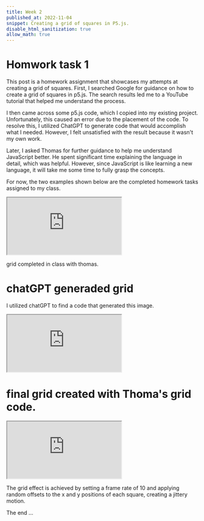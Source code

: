 ```yaml
---
title: Week 2
published_at: 2022-11-04
snippet: Creating a grid of squares in P5.js.
disable_html_sanitization: true
allow_math: true
---
```


# Homwork task 1

This post is a homework assignment that showcases my attempts at creating a grid of squares. First, I searched Google for guidance on how to create a grid of squares in p5.js. The search results led me to a YouTube tutorial that helped me understand the process.

I then came across some p5.js code, which I copied into my existing project. Unfortunately, this caused an error due to the placement of the code. To resolve this, I utilized ChatGPT to generate code that would accomplish what I needed. However, I felt unsatisfied with the result because it wasn't my own work.

Later, I asked Thomas for further guidance to help me understand JavaScript better. He spent significant time explaining the language in detail, which was helpful. However, since JavaScript is like learning a new language, it will take me some time to fully grasp the concepts.

For now, the two examples shown below are the completed homework tasks assigned to my class.

<iframe id="grid" src="https://editor.p5js.org/Ranianazz/full/2Lq-VjJKk"></iframe>

<script type="module">

    const iframe  = document.getElementById ("grid")
    iframe.width  = iframe.parentNode.scrollWidth
    iframe.height = iframe.width * 9 / 16 + 42

</script>

grid completed in class with thomas.

# chatGPT generaded grid

I utilized chatGPT to find a code that generated this image.

<iframe id="grid2" src="https://editor.p5js.org/Ranianazz/full/sy96UEP2Z"></iframe>

<script type="module">

    const iframe  = document.getElementById ("grid2")
    iframe.width  = iframe.parentNode.scrollWidth
    iframe.height = iframe.width * 9 / 16 + 42

</script>

# final grid created with Thoma's grid code.

<iframe id="grid3" src="https://editor.p5js.org/Ranianazz/full/tncd0ztq-"></iframe>

<script type="module">

    const iframe  = document.getElementById ("grid3")
    iframe.width  = iframe.parentNode.scrollWidth
    iframe.height = iframe.width * 9 / 16 + 42

</script>

The grid effect is achieved by setting a frame rate of 10 and applying random offsets to the x and y positions of each square, creating a jittery motion.

The end
...
